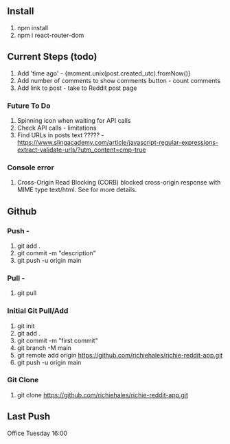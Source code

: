 ## Install
1. npm install
2. npm i react-router-dom

## Current Steps (todo)
1. Add 'time ago' - {moment.unix(post.created_utc).fromNow()}
2. Add number of comments to show comments button - count comments
3. Add link to post - take to Reddit post page

### Future To Do
1. Spinning icon when waiting for API calls
2. Check API calls - limitations
3. Find URLs in posts text ????? - https://www.slingacademy.com/article/javascript-regular-expressions-extract-validate-urls/?utm_content=cmp-true

### Console error
1. Cross-Origin Read Blocking (CORB) blocked cross-origin response <URL> with MIME type text/html. See <URL> for more details.

## Github
### Push - 
1. git add .
2. git commit -m "description"
3. git push -u origin main

### Pull -
1. git pull

### Initial Git Pull/Add
1. git init
2. git add .
3. git commit -m "first commit"
4. git branch -M main
5. git remote add origin https://github.com/richiehales/richie-reddit-app.git
6. git push -u origin main

### Git Clone
1. git clone https://github.com/richiehales/richie-reddit-app.git

## Last Push
Office Tuesday 16:00

